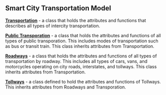## Smart City Transportation Model

[**Transportation**](Transporation.py) - a class that holds the attributes and functions that describes all types of intercity transportation.

[**Public Transporation**](PublicTransporation.py) - a class that holds the attributes and functions of all types of public transporation. This includes modes of transportation such as bus or transit train. This class inherits attributes from Transportation.

[**Roadways**](Roadways.py) - a class that holds the attributes and functions of all types of transportation by roadway. This includes all types of cars, vans, and motorcycles operating on city roads, interstates, and tollways. This class inherits attributes from Transportation.

[**Tollways**](Tollways.py) - a class defined to hold the attributes and functions of Tollways. This inherits attributes from Roadways and Transporation.